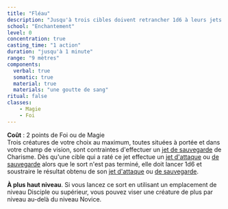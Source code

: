 ```yaml
---
title: "Fléau"
description: "Jusqu'à trois cibles doivent retrancher 1d6 à leurs jets d'attaque et de sauvegarde."
school: "Enchantement"
level: 0
concentration: true
casting_time: "1 action"
duration: "jusqu'à 1 minute"
range: "9 mètres"
components:
  verbal: true
  somatic: true
  material: true
  materials: "une goutte de sang"
ritual: false
classes:
    - Magie
    - Foi
---
```

**Coût** : 2 points de Foi ou de Magie  
Trois créatures de votre choix au maximum, toutes situées à portée et dans votre champ de vision, sont contraintes d'effectuer un [jet de sauvegarde](/utiliser-les-caracteristiques/#jets-de-sauvegarde) de Charisme. Dès qu'une cible qui a raté ce jet effectue un [jet d'attaque](/combattre/#jets-d-attaque) ou [de sauvegarde](/utiliser-les-caracteristiques/#jets-de-sauvegarde) alors que le sort n'est pas terminé, elle doit lancer 1d6 et soustraire le résultat obtenu de son [jet d'attaque](/combattre/#jets-d-attaque) ou [de sauvegarde](/utiliser-les-caracteristiques/#jets-de-sauvegarde).

**À plus haut niveau**. Si vous lancez ce sort en utilisant un emplacement de niveau Disciple ou supérieur, vous pouvez viser une créature de plus par niveau au-delà du niveau Novice.

